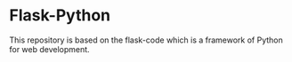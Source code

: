 # Flask-Python
This repository is based on the flask-code which is a framework of Python for web development.
